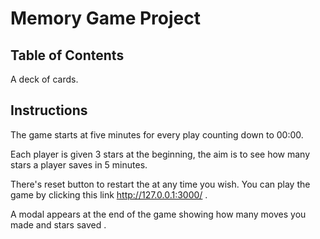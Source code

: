 # Memory Game Project

## Table of Contents
A deck of cards.




## Instructions
The game starts at five minutes for every play counting down to 00:00.

Each player is given 3 stars at the beginning, the aim is to see how many stars a player saves in 5 minutes.

There's reset button to restart the at any time you wish. You can play the game by clicking this link http://127.0.0.1:3000/ .

A modal appears at the end of the game showing how many moves you made and stars saved .
